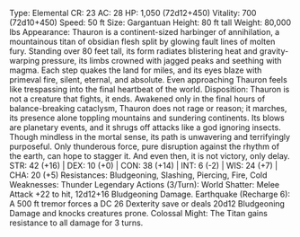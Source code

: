 Type: Elemental
CR: 23
AC: 28
HP: 1,050 (72d12+450)
Vitality: 700 (72d10+450)
Speed: 50 ft
Size: Gargantuan
Height: 80 ft tall
Weight: 80,000 lbs
Appearance: Thauron is a continent-sized harbinger of annihilation, a mountainous titan of obsidian flesh split by glowing fault lines of molten fury. Standing over 80 feet tall, its form radiates blistering heat and gravity-warping pressure, its limbs crowned with jagged peaks and seething with magma. Each step quakes the land for miles, and its eyes blaze with primeval fire, silent, eternal, and absolute. Even approaching Thauron feels like trespassing into the final heartbeat of the world.
Disposition: Thauron is not a creature that fights, it ends. Awakened only in the final hours of balance-breaking cataclysm, Thauron does not rage or reason; it marches, its presence alone toppling mountains and sundering continents. Its blows are planetary events, and it shrugs off attacks like a god ignoring insects. Though mindless in the mortal sense, its path is unwavering and terrifyingly purposeful. Only thunderous force, pure disruption against the rhythm of the earth, can hope to stagger it. And even then, it is not victory, only delay.
STR: 42 (+16) | DEX: 10 (+0) | CON: 38 (+14) | INT: 6 (-2) | WIS: 24 (+7) | CHA: 20 (+5)
Resistances: Bludgeoning, Slashing, Piercing, Fire, Cold
Weaknesses: Thunder
Legendary Actions (3/Turn):
World Shatter: Melee Attack +22 to hit, 12d12+16 Bludgeoning Damage.
Earthquake (Recharge 6): A 500 ft tremor forces a DC 26 Dexterity save or deals 20d12 Bludgeoning Damage and knocks creatures prone.
Colossal Might: The Titan gains resistance to all damage for 3 turns.
